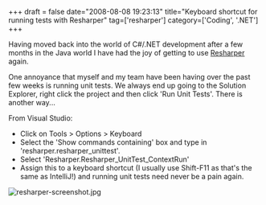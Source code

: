 +++
draft = false
date="2008-08-08 19:23:13"
title="Keyboard shortcut for running tests with Resharper"
tag=['resharper']
category=['Coding', '.NET']
+++

Having moved back into the world of C#/.NET development after a few months in the Java world I have had the joy of getting to use <a href="http://www.jetbrains.com/resharper/">Resharper</a> again.

One annoyance that myself and my team have been having over the past few weeks is running unit tests. We always end up going to the Solution Explorer, right click the project and then click 'Run Unit Tests'. There is another way...

From Visual Studio:
<ul>
	<li>Click on Tools > Options > Keyboard</li>
	<li>Select the 'Show commands containing' box and type in 'resharper.resharper_unittest'.</li>
	<li>Select 'Resharper.Resharper_UnitTest_ContextRun'</li>
	<li>Assign this to a keyboard shortcut (I usually use Shift-F11 as that's the same as IntelliJ!) and running unit tests need never be a pain again.</li>
</ul>
<img src="{{<siteurl>}}/uploads/2008/08/resharper-screenshot.jpg" border="0" alt="resharper-screenshot.jpg" />
